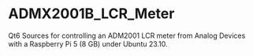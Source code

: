 # ADMX2001B_LCR_Meter
Qt6 Sources for controlling an ADM2001 LCR meter from Analog Devices with a Raspberry Pi 5 (8 GB) under Ubuntu 23.10.
